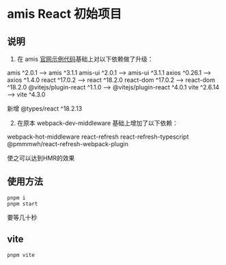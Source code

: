 # amis React 初始项目

## 说明

1. 在 amis [官网示例代码](https://github.com/aisuda/amis-react-starter)基础上对以下依赖做了升级：

amis ^2.0.1  -->  amis ^3.1.1
amis-ui ^2.0.1  -->  amis-ui ^3.1.1
axios ^0.26.1  -->  axios ^1.4.0
react ^17.0.2  -->  react ^18.2.0
react-dom ^17.0.2  -->  react-dom ^18.2.0
@vitejs/plugin-react ^1.1.0  -->  @vitejs/plugin-react ^4.0.1
vite ^2.6.14  -->  vite ^4.3.0

新增 @types/react ^18.2.13

2. 在原本 webpack-dev-middleware 基础上增加了以下依赖：

webpack-hot-middleware
react-refresh
react-refresh-typescript
@pmmmwh/react-refresh-webpack-plugin

使之可以达到HMR的效果

## 使用方法

```
pnpm i
pnpm start
```

要等几十秒

## vite

```
pnpm vite
```